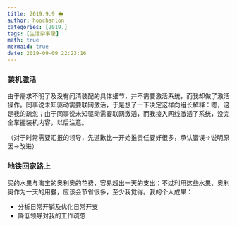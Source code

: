 ```yaml
---
title: 2019.9.9 🌦
author: hoochanlon
categories: [2019.]
tags: [生活杂事录]
math: true
mermaid: true
date: 2019-09-09 22:23:16
---
```


### 装机激活

由于需求不明了及没有问清装配的具体细节，并不需要激活系统，而我却做了激活操作。<!--more-->同事说未知驱动需要联网激活，于是想了一下决定这样向组长解释：嗯，这是我的疏忽；由于同事说未知驱动需要联网激活，而我接入网线激活了系统，没完全掌握装机内容，以后注意。

（对于时常需要汇报的领导，先道歉比一开始推责任要好很多，承认错误->说明原因->改进）

### 地铁回家路上

买的水果与淘宝的奥利奥的花费，容易超出一天的支出；不过利用这些水果、奥利奥作为一天的用餐，应该会节省很多，至少我觉得。我的个人成果：

* 分析日常开销及优化日常开支
* 降低领导对我的工作疏忽
